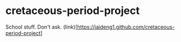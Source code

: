 # cretaceous-period-project
School stuff. Don't ask.
(link)[https://jaideng1.github.com/cretaceous-period-project]

